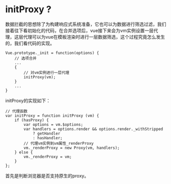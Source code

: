 # initProxy ?
数据拦截的思想除了为构建响应式系统准备，它也可以为数据进行筛选过滤，我们接着往下看初始化的代码，在合并选项后，vue接下来会为vm实例设置一层代理，这层代理可以为vue在模板渲染时进行一层数据筛选，这个过程究竟怎么发生的，我们看代码的实现。

```
Vue.prototype._init = function(options) {
    // 选项合并
    ...
    {
        // 对vm实例进行一层代理
        initProxy(vm);
    }
    ...
}
```

initProxy的实现如下：

```
// 代理函数
var initProxy = function initProxy (vm) {
    if (hasProxy) {
        var options = vm.$options;
        var handlers = options.render && options.render._withStripped
            ? getHandler
            : hasHandler;
        // 代理vm实例到vm属性_renderProxy
        vm._renderProxy = new Proxy(vm, handlers);
    } else {
        vm._renderProxy = vm;
    }
};
```

首先是判断浏览器是否支持原生的proxy。

